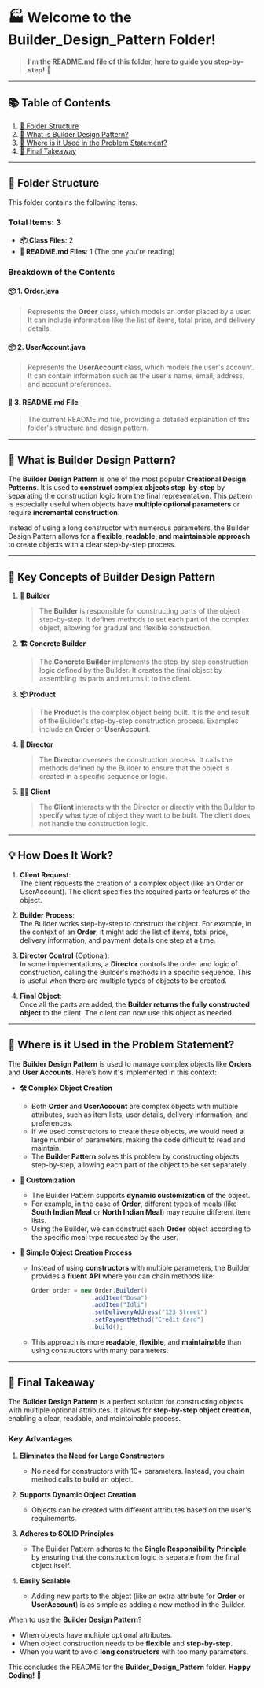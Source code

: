 # 🏭 **Welcome to the Builder_Design_Pattern Folder!**
> **I'm the README.md file of this folder, here to guide you step-by-step!** 🚀

---

## 📚 **Table of Contents**
1. [📂 Folder Structure](#-folder-structure)
2. [🧠 What is Builder Design Pattern?](#-what-is-builder-design-pattern)
3. [📘 Where is it Used in the Problem Statement?](#-where-is-it-used-in-the-problem-statement)
4. [📢 Final Takeaway](#-final-takeaway)

---

## 📂 **Folder Structure**
This folder contains the following items:

### **Total Items: 3**
- **📦 Class Files**: 2
- **📖 README.md Files**: 1 (The one you're reading)

### **Breakdown of the Contents**
#### 📦 **1. Order.java**
> Represents the **Order** class, which models an order placed by a user. It can include information like the list of items, total price, and delivery details.

#### 📦 **2. UserAccount.java**
> Represents the **UserAccount** class, which models the user's account. It can contain information such as the user's name, email, address, and account preferences.

#### 📖 **3. README.md File**
> The current README.md file, providing a detailed explanation of this folder's structure and design pattern.

---

## 🧠 **What is Builder Design Pattern?**
The **Builder Design Pattern** is one of the most popular **Creational Design Patterns**. It is used to **construct complex objects step-by-step** by separating the construction logic from the final representation. This pattern is especially useful when objects have **multiple optional parameters** or require **incremental construction**.

Instead of using a long constructor with numerous parameters, the Builder Design Pattern allows for a **flexible, readable, and maintainable approach** to create objects with a clear step-by-step process.

---

## 🧩 **Key Concepts of Builder Design Pattern**
1. **👷 Builder**
   > The **Builder** is responsible for constructing parts of the object step-by-step. It defines methods to set each part of the complex object, allowing for gradual and flexible construction.

2. **🏗️ Concrete Builder**
   > The **Concrete Builder** implements the step-by-step construction logic defined by the Builder. It creates the final object by assembling its parts and returns it to the client.

3. **📦 Product**
   > The **Product** is the complex object being built. It is the end result of the Builder's step-by-step construction process. Examples include an **Order** or **UserAccount**.

4. **🤖 Director**
   > The **Director** oversees the construction process. It calls the methods defined by the Builder to ensure that the object is created in a specific sequence or logic.

5. **🧑‍💻 Client**
   > The **Client** interacts with the Director or directly with the Builder to specify what type of object they want to be built. The client does not handle the construction logic.

---

## 💡 **How Does It Work?**
1. **Client Request**:  
   The client requests the creation of a complex object (like an Order or UserAccount). The client specifies the required parts or features of the object.

2. **Builder Process**:  
   The Builder works step-by-step to construct the object. For example, in the context of an **Order**, it might add the list of items, total price, delivery information, and payment details one step at a time.

3. **Director Control** (Optional):  
   In some implementations, a **Director** controls the order and logic of construction, calling the Builder's methods in a specific sequence. This is useful when there are multiple types of objects to be created.

4. **Final Object**:  
   Once all the parts are added, the **Builder returns the fully constructed object** to the client. The client can now use this object as needed.

---

## 📘 **Where is it Used in the Problem Statement?**
The **Builder Design Pattern** is used to manage complex objects like **Orders** and **User Accounts**. Here’s how it's implemented in this context:

- **🛠️ Complex Object Creation**
    - Both **Order** and **UserAccount** are complex objects with multiple attributes, such as item lists, user details, delivery information, and preferences.
    - If we used constructors to create these objects, we would need a large number of parameters, making the code difficult to read and maintain.
    - The **Builder Pattern** solves this problem by constructing objects step-by-step, allowing each part of the object to be set separately.

- **🎨 Customization**
    - The Builder Pattern supports **dynamic customization** of the object.
    - For example, in the case of **Order**, different types of meals (like **South Indian Meal** or **North Indian Meal**) may require different item lists.
    - Using the Builder, we can construct each **Order** object according to the specific meal type requested by the user.

- **🚀 Simple Object Creation Process**
    - Instead of using **constructors** with multiple parameters, the Builder provides a **fluent API** where you can chain methods like:
      ```java
      Order order = new Order.Builder()
                       .addItem("Dosa")
                       .addItem("Idli")
                       .setDeliveryAddress("123 Street")
                       .setPaymentMethod("Credit Card")
                       .build();
      ```
    - This approach is more **readable**, **flexible**, and **maintainable** than using constructors with many parameters.

---

## 📢 **Final Takeaway**
The **Builder Design Pattern** is a perfect solution for constructing objects with multiple optional attributes. It allows for **step-by-step object creation**, enabling a clear, readable, and maintainable process.

### **Key Advantages**
1. **Eliminates the Need for Large Constructors**
    - No need for constructors with 10+ parameters. Instead, you chain method calls to build an object.

2. **Supports Dynamic Object Creation**
    - Objects can be created with different attributes based on the user's requirements.

3. **Adheres to SOLID Principles**
    - The Builder Pattern adheres to the **Single Responsibility Principle** by ensuring that the construction logic is separate from the final object itself.

4. **Easily Scalable**
    - Adding new parts to the object (like an extra attribute for **Order** or **UserAccount**) is as simple as adding a new method in the Builder.

When to use the **Builder Design Pattern**?
- When objects have multiple optional attributes.
- When object construction needs to be **flexible** and **step-by-step**.
- When you want to avoid **long constructors** with too many parameters.

This concludes the README for the **Builder_Design_Pattern** folder. **Happy Coding!** 🚀  
